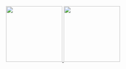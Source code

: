 <div align="center">
  <a href="https://github.com/guilherme-fumagali">
  <img height="150em" src="https://github-readme-stats.vercel.app/api?username=guilherme-fumagali&theme=dracula&show_icons=true&hide=prs,issues&include_all_commits=true&count_private=true"/>
  <img height="150em" src="https://github-readme-stats.vercel.app/api/top-langs/?username=guilherme-fumagali&layout=compact&theme=dracula&count_private=true"/>
</div>
